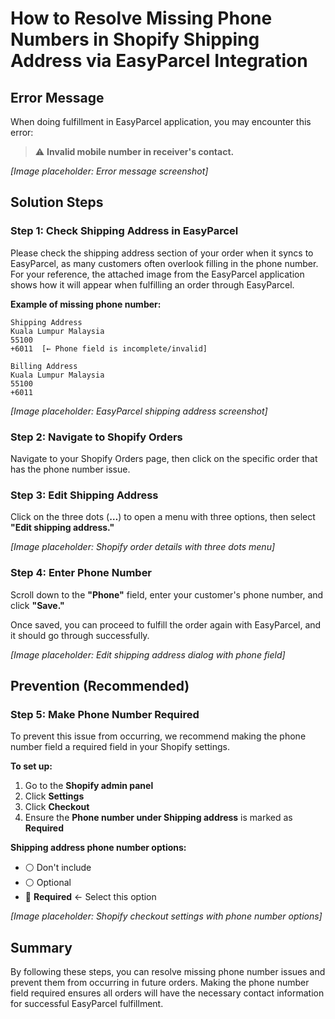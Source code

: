 # How to Resolve Missing Phone Numbers in Shopify Shipping Address via EasyParcel Integration

## Error Message

When doing fulfillment in EasyParcel application, you may encounter this error:

> ⚠️ **Invalid mobile number in receiver's contact.**

*[Image placeholder: Error message screenshot]*

## Solution Steps

### Step 1: Check Shipping Address in EasyParcel

Please check the shipping address section of your order when it syncs to EasyParcel, as many customers often overlook filling in the phone number. For your reference, the attached image from the EasyParcel application shows how it will appear when fulfilling an order through EasyParcel.

**Example of missing phone number:**
```
Shipping Address
Kuala Lumpur Malaysia
55100
+6011  [← Phone field is incomplete/invalid]

Billing Address
Kuala Lumpur Malaysia
55100
+6011
```

*[Image placeholder: EasyParcel shipping address screenshot]*

### Step 2: Navigate to Shopify Orders

Navigate to your Shopify Orders page, then click on the specific order that has the phone number issue.

### Step 3: Edit Shipping Address

Click on the three dots (**…**) to open a menu with three options, then select **"Edit shipping address."**

*[Image placeholder: Shopify order details with three dots menu]*

### Step 4: Enter Phone Number

Scroll down to the **"Phone"** field, enter your customer's phone number, and click **"Save."**

Once saved, you can proceed to fulfill the order again with EasyParcel, and it should go through successfully.

*[Image placeholder: Edit shipping address dialog with phone field]*

## Prevention (Recommended)

### Step 5: Make Phone Number Required

To prevent this issue from occurring, we recommend making the phone number field a required field in your Shopify settings.

**To set up:**
1. Go to the **Shopify admin panel**
2. Click **Settings**
3. Click **Checkout**
4. Ensure the **Phone number under Shipping address** is marked as **Required**

**Shipping address phone number options:**
- ⚪ Don't include
- ⚪ Optional  
- 🔘 **Required** ← Select this option

*[Image placeholder: Shopify checkout settings with phone number options]*

## Summary

By following these steps, you can resolve missing phone number issues and prevent them from occurring in future orders. Making the phone number field required ensures all orders will have the necessary contact information for successful EasyParcel fulfillment.
